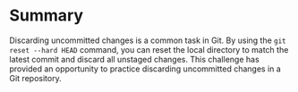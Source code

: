 # Summary

Discarding uncommitted changes is a common task in Git. By using the `git reset --hard HEAD` command, you can reset the local directory to match the latest commit and discard all unstaged changes. This challenge has provided an opportunity to practice discarding uncommitted changes in a Git repository.

